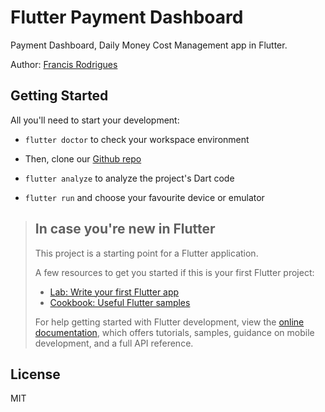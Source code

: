 # Flutter Payment Dashboard

Payment Dashboard, Daily Money Cost Management app in Flutter.

Author: [Francis Rodrigues](https://github.com/francisrod01)


## Getting Started

All you'll need to start your development:

- `flutter doctor` to check your workspace environment

- Then, clone our [Github repo](https://github.com/francisrod01/flutter-payment_dashboard.git)

- `flutter analyze` to analyze the project's Dart code

- `flutter run` and choose your favourite device or emulator


> ## In case you're new in Flutter
>
> This project is a starting point for a Flutter application.
>
> A few resources to get you started if this is your first Flutter project:
>
> - [Lab: Write your first Flutter app](https://docs.flutter.dev/get-started/codelab)
> - [Cookbook: Useful Flutter samples](https://docs.flutter.dev/cookbook)
>
> For help getting started with Flutter development, view the [online documentation](https://docs.flutter.dev/), which offers tutorials, samples, guidance on mobile development, and a full API reference.


## License

MIT
